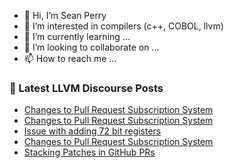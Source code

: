 - 👋 Hi, I’m Sean Perry
- 👀 I’m interested in compilers (c++, COBOL, llvm)
- 🌱 I’m currently learning ...
- 💞️ I’m looking to collaborate on ...
- 📫 How to reach me ...

<!---
s66perry/s66perry is a ✨ special ✨ repository because its `README.md` (this file) appears on your GitHub profile.
You can click the Preview link to take a look at your changes.
--->
### 📕 Latest LLVM Discourse Posts

<!-- DISCOURSE-LLVM:START -->
- [Changes to Pull Request Subscription System](https://discourse.llvm.org/t/changes-to-pull-request-subscription-system/73296?page=2#post_27)
- [Changes to Pull Request Subscription System](https://discourse.llvm.org/t/changes-to-pull-request-subscription-system/73296?page=2#post_26)
- [Issue with adding 72 bit registers](https://discourse.llvm.org/t/issue-with-adding-72-bit-registers/73364#post_5)
- [Changes to Pull Request Subscription System](https://discourse.llvm.org/t/changes-to-pull-request-subscription-system/73296?page=2#post_25)
- [Stacking Patches in GitHub PRs](https://discourse.llvm.org/t/stacking-patches-in-github-prs/73403#post_3)
<!-- DISCOURSE-LLVM:END -->
